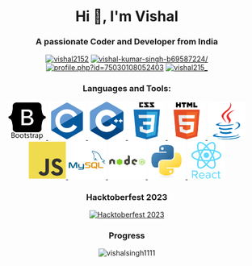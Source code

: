 <h1 align="center">Hi 👋, I'm Vishal</h1>
<h3 align="center">A passionate Coder and Developer from India</h3>

<div align="center">
  <a href="https://twitter.com/vishal2152" target="blank"><img src="https://raw.githubusercontent.com/rahuldkjain/github-profile-readme-generator/master/src/images/icons/Social/twitter.svg" alt="vishal2152" height="30" width="40" style="margin: 10;"></a>
  <a href="https://linkedin.com/in/vishal-kumar-singh-b69587224/" target="blank"><img src="https://raw.githubusercontent.com/rahuldkjain/github-profile-readme-generator/master/src/images/icons/Social/linked-in-alt.svg" alt="vishal-kumar-singh-b69587224/" height="30" width="40" style="margin: 10;"></a>
  <a href="https://fb.com/profile.php?id=75030108052403" target="blank"><img src="https://raw.githubusercontent.com/rahuldkjain/github-profile-readme-generator/master/src/images/icons/Social/facebook.svg" alt="profile.php?id=75030108052403" height="30" width="40" style="margin: 10;"></a>
  <a href="https://instagram.com/vishal215_" target="blank"><img src="https://raw.githubusercontent.com/rahuldkjain/github-profile-readme-generator/master/src/images/icons/Social/instagram.svg" alt="vishal215_" height="30" width="40" style="margin: 10;"></a>
</div>

<h3 align="center">Languages and Tools:</h3>
<div align="center">
  <a href="https://getbootstrap.com" target="_blank" rel="noreferrer">
    <img src="https://raw.githubusercontent.com/devicons/devicon/master/icons/bootstrap/bootstrap-plain-wordmark.svg" alt="bootstrap" width="75" height="75" style="margin: 20;">
  </a>
  <a href="https://www.cprogramming.com/" target="_blank" rel="noreferrer">
    <img src="https://raw.githubusercontent.com/devicons/devicon/master/icons/c/c-original.svg" alt="c" width="75" height="75" style="margin: 20;">
  </a>
  <a href="https://www.w3schools.com/cpp/" target="_blank" rel="noreferrer">
    <img src="https://raw.githubusercontent.com/devicons/devicon/master/icons/cplusplus/cplusplus-original.svg" alt="cplusplus" width="75" height="75" style="margin: 20;">
  </a>
  <a href="https://www.w3schools.com/css/" target="_blank" rel="noreferrer">
    <img src="https://raw.githubusercontent.com/devicons/devicon/master/icons/css3/css3-original-wordmark.svg" alt="css3" width="75" height="75" style="margin: 20;">
  </a>
  <a href="https://www.w3.org/html/" target="_blank" rel="noreferrer">
    <img src="https://raw.githubusercontent.com/devicons/devicon/master/icons/html5/html5-original-wordmark.svg" alt="html5" width="75" height="75" style="margin: 20;">
  </a>
  <a href="https://www.java.com" target="_blank" rel="noreferrer">
    <img src="https://raw.githubusercontent.com/devicons/devicon/master/icons/java/java-original.svg" alt="java" width="75" height="75" style="margin: 20;">
  </a>
  <a href="https://developer.mozilla.org/en-US/docs/Web/JavaScript" target="_blank" rel="noreferrer">
    <img src="https://raw.githubusercontent.com/devicons/devicon/master/icons/javascript/javascript-original.svg" alt="javascript" width="75" height="75" style="margin: 20;">
  </a>
  <a href="https://www.mysql.com/" target="_blank" rel="noreferrer">
    <img src="https://raw.githubusercontent.com/devicons/devicon/master/icons/mysql/mysql-original-wordmark.svg" alt="mysql" width="75" height="75" style="margin: 20;">
  </a>
  <a href="https://nodejs.org" target="_blank" rel="noreferrer">
    <img src="https://raw.githubusercontent.com/devicons/devicon/master/icons/nodejs/nodejs-original-wordmark.svg" alt="nodejs" width="75" height="75" style="margin: 20;">
  </a>
  <a href="https://www.python.org" target="_blank" rel="noreferrer">
    <img src="https://raw.githubusercontent.com/devicons/devicon/master/icons/python/python-original.svg" alt="python" width="75" height="75" style="margin: 20;">
  </a>
  <a href="https://reactjs.org/" target="_blank" rel="noreferrer">
    <img src="https://raw.githubusercontent.com/devicons/devicon/master/icons/react/react-original-wordmark.svg" alt="react" width="75" height="75" style="margin: 20;">
  </a>
</div>

<h3 align="center">Hacktoberfest 2023</h3>
<div align="center">
  <a href="https://www.holopin.io/@vishalsingh1111#" target="_blank">
    <img src="https://holopin.me/vishalsingh1111" alt="Hacktoberfest 2023" width="750">
  </a>
</div>

<h3 align="center">Progress</h3>
<div align="center">
  <img src="https://github-readme-streak-stats.herokuapp.com/?user=vishalsingh1111&" alt="vishalsingh1111" />
</div>
